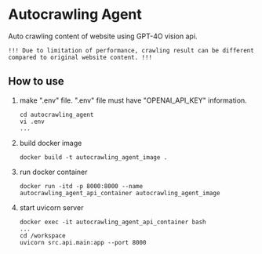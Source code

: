 # Autocrawling Agent
Auto crawling content of website using GPT-4O vision api.
```
!!! Due to limitation of performance, crawling result can be different compared to original website content. !!!
```
## How to use
1. make ".env" file. ".env" file must have "OPENAI_API_KEY" information.
    ```shell
    cd autocrawling_agent
    vi .env
    ...    
    ```
2. build docker image
    ```shell
    docker build -t autocrawling_agent_image .
    ```
3. run docker container
    ```shell
    docker run -itd -p 8000:8000 --name autocrawling_agent_api_container autocrawling_agent_image
    ```
4. start uvicorn server
    ```shell
    docker exec -it autocrawling_agent_api_container bash
    ...
    cd /workspace
    uvicorn src.api.main:app --port 8000
    ```
